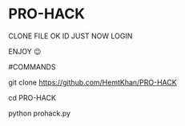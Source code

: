 # PRO-HACK

CLONE FILE 
OK ID JUST NOW LOGIN 

ENJOY 😉

#COMMANDS

git clone https://github.com/HemtKhan/PRO-HACK

cd PRO-HACK

python prohack.py


